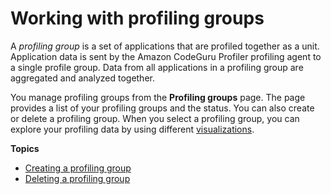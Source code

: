 # Working with profiling groups<a name="working-with-profiling-groups"></a>

A *profiling group* is a set of applications that are profiled together as a unit\. Application data is sent by the Amazon CodeGuru Profiler profiling agent to a single profile group\. Data from all applications in a profiling group are aggregated and analyzed together\. 

You manage profiling groups from the **Profiling groups** page\. The page provides a list of your profiling groups and the status\. You can also create or delete a profiling group\. When you select a profiling group, you can explore your profiling data by using different [visualizations](working-with-visualizations.md)\. 

**Topics**
+ [Creating a profiling group](working-with-profiling-groups-create.md)
+ [Deleting a profiling group](working-with-profiling-groups-delete.md)